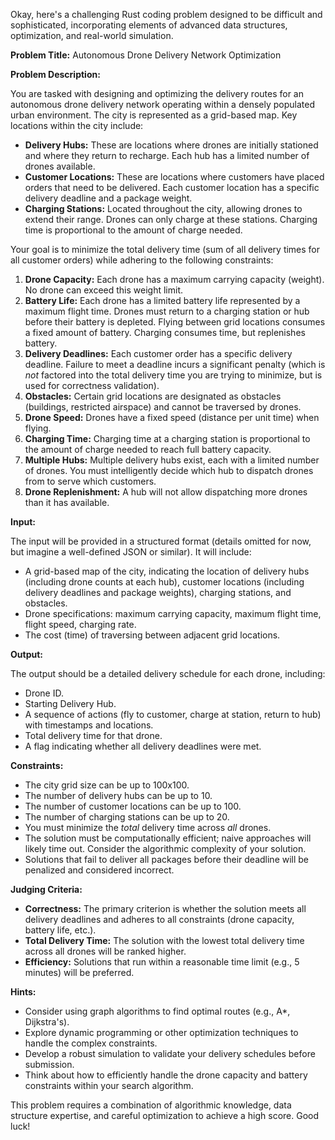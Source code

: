 Okay, here's a challenging Rust coding problem designed to be difficult and sophisticated, incorporating elements of advanced data structures, optimization, and real-world simulation.

**Problem Title:**  Autonomous Drone Delivery Network Optimization

**Problem Description:**

You are tasked with designing and optimizing the delivery routes for an autonomous drone delivery network operating within a densely populated urban environment.  The city is represented as a grid-based map.  Key locations within the city include:

*   **Delivery Hubs:**  These are locations where drones are initially stationed and where they return to recharge. Each hub has a limited number of drones available.
*   **Customer Locations:** These are locations where customers have placed orders that need to be delivered. Each customer location has a specific delivery deadline and a package weight.
*   **Charging Stations:**  Located throughout the city, allowing drones to extend their range. Drones can only charge at these stations. Charging time is proportional to the amount of charge needed.

Your goal is to minimize the total delivery time (sum of all delivery times for all customer orders) while adhering to the following constraints:

1.  **Drone Capacity:** Each drone has a maximum carrying capacity (weight). No drone can exceed this weight limit.
2.  **Battery Life:** Each drone has a limited battery life represented by a maximum flight time. Drones must return to a charging station or hub before their battery is depleted. Flying between grid locations consumes a fixed amount of battery. Charging consumes time, but replenishes battery.
3.  **Delivery Deadlines:** Each customer order has a specific delivery deadline.  Failure to meet a deadline incurs a significant penalty (which is *not* factored into the total delivery time you are trying to minimize, but is used for correctness validation).
4.  **Obstacles:** Certain grid locations are designated as obstacles (buildings, restricted airspace) and cannot be traversed by drones.
5.  **Drone Speed:** Drones have a fixed speed (distance per unit time) when flying.
6.  **Charging Time:** Charging time at a charging station is proportional to the amount of charge needed to reach full battery capacity.
7.  **Multiple Hubs:** Multiple delivery hubs exist, each with a limited number of drones. You must intelligently decide which hub to dispatch drones from to serve which customers.
8.  **Drone Replenishment:** A hub will not allow dispatching more drones than it has available.

**Input:**

The input will be provided in a structured format (details omitted for now, but imagine a well-defined JSON or similar). It will include:

*   A grid-based map of the city, indicating the location of delivery hubs (including drone counts at each hub), customer locations (including delivery deadlines and package weights), charging stations, and obstacles.
*   Drone specifications: maximum carrying capacity, maximum flight time, flight speed, charging rate.
*   The cost (time) of traversing between adjacent grid locations.

**Output:**

The output should be a detailed delivery schedule for each drone, including:

*   Drone ID.
*   Starting Delivery Hub.
*   A sequence of actions (fly to customer, charge at station, return to hub) with timestamps and locations.
*   Total delivery time for that drone.
*   A flag indicating whether all delivery deadlines were met.

**Constraints:**

*   The city grid size can be up to 100x100.
*   The number of delivery hubs can be up to 10.
*   The number of customer locations can be up to 100.
*   The number of charging stations can be up to 20.
*   You must minimize the *total* delivery time across *all* drones.
*   The solution must be computationally efficient; naive approaches will likely time out.  Consider the algorithmic complexity of your solution.
*   Solutions that fail to deliver all packages before their deadline will be penalized and considered incorrect.

**Judging Criteria:**

*   **Correctness:** The primary criterion is whether the solution meets all delivery deadlines and adheres to all constraints (drone capacity, battery life, etc.).
*   **Total Delivery Time:**  The solution with the lowest total delivery time across all drones will be ranked higher.
*   **Efficiency:** Solutions that run within a reasonable time limit (e.g., 5 minutes) will be preferred.

**Hints:**

*   Consider using graph algorithms to find optimal routes (e.g., A*, Dijkstra's).
*   Explore dynamic programming or other optimization techniques to handle the complex constraints.
*   Develop a robust simulation to validate your delivery schedules before submission.
*   Think about how to efficiently handle the drone capacity and battery constraints within your search algorithm.

This problem requires a combination of algorithmic knowledge, data structure expertise, and careful optimization to achieve a high score. Good luck!
